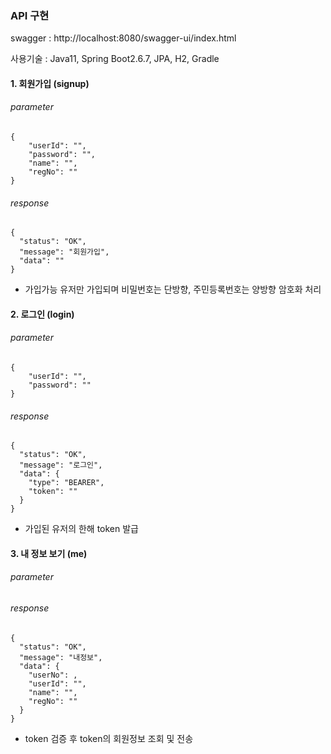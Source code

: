 ### API 구현

swagger : http://localhost:8080/swagger-ui/index.html

사용기술 : Java11, Spring Boot2.6.7, JPA, H2, Gradle


#### 1. 회원가입 (signup)

###### parameter
```
{
    "userId": "",
    "password": "",
    "name": "",
    "regNo": ""
}
```

###### response
```
{
  "status": "OK",
  "message": "회원가입",
  "data": ""
}
```

 - 가입가능 유저만 가입되며 비밀번호는 단방향, 주민등록번호는 양방향 암호화 처리 


#### 2. 로그인 (login)

###### parameter
```
{
    "userId": "",
    "password": ""
}
```

###### response
```
{
  "status": "OK",
  "message": "로그인",
  "data": {
    "type": "BEARER",
    "token": ""
  }
}
```
 - 가입된 유저의 한해 token 발급 


#### 3. 내 정보 보기 (me)

###### parameter

###### response
```
{
  "status": "OK",
  "message": "내정보",
  "data": {
    "userNo": ,
    "userId": "",
    "name": "",
    "regNo": ""
  }
}
```
 - token 검증 후 token의 회원정보 조회 및 전송
